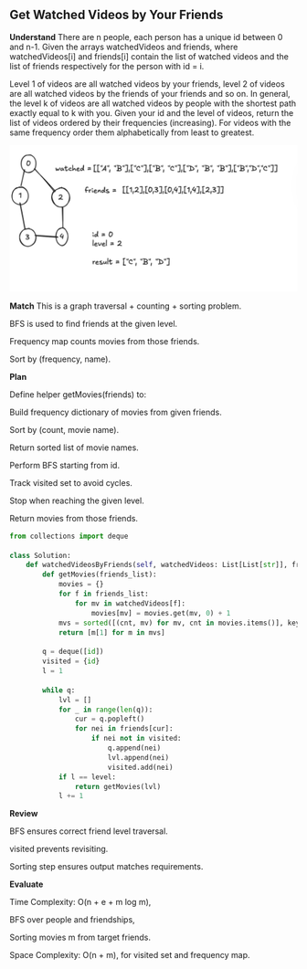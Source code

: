 ## Get Watched Videos by Your Friends

**Understand**
There are n people, each person has a unique id between 0 and n-1. Given the arrays watchedVideos and friends, where watchedVideos[i] and friends[i] contain the list of watched videos and the list of friends respectively for the person with id = i.

Level 1 of videos are all watched videos by your friends, level 2 of videos are all watched videos by the friends of your friends and so on. In general, the level k of videos are all watched videos by people with the shortest path exactly equal to k with you. Given your id and the level of videos, return the list of videos ordered by their frequencies (increasing). For videos with the same frequency order them alphabetically from least to greatest.

![Question visualization](image.png)

**Match**
This is a graph traversal + counting + sorting problem.

BFS is used to find friends at the given level.

Frequency map counts movies from those friends.

Sort by (frequency, name).

**Plan**

Define helper getMovies(friends) to:

Build frequency dictionary of movies from given friends.

Sort by (count, movie name).

Return sorted list of movie names.

Perform BFS starting from id.

Track visited set to avoid cycles.

Stop when reaching the given level.

Return movies from those friends.

```py
from collections import deque

class Solution:
    def watchedVideosByFriends(self, watchedVideos: List[List[str]], friends: List[List[int]], id: int, level: int) -> List[str]:
        def getMovies(friends_list):
            movies = {}
            for f in friends_list:
                for mv in watchedVideos[f]:
                    movies[mv] = movies.get(mv, 0) + 1
            mvs = sorted([(cnt, mv) for mv, cnt in movies.items()], key=lambda x: (x[0], x[1]))
            return [m[1] for m in mvs]

        q = deque([id])
        visited = {id}
        l = 1

        while q:
            lvl = []
            for _ in range(len(q)):
                cur = q.popleft()
                for nei in friends[cur]:
                    if nei not in visited:
                        q.append(nei)
                        lvl.append(nei)
                        visited.add(nei)
            if l == level:
                return getMovies(lvl)
            l += 1
```

**Review**

BFS ensures correct friend level traversal.

visited prevents revisiting.

Sorting step ensures output matches requirements.

**Evaluate**

Time Complexity: O(n + e + m log m),

BFS over people and friendships,

Sorting movies m from target friends.

Space Complexity: O(n + m), for visited set and frequency map.
